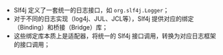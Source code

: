 
- Slf4j 定义了一套统一的日志接口，如 `org.slf4j.Logger`；
- 对于不同的日志实现（log4j、JUL、JCL等），Slf4j 提供对应的绑定（Binding）和桥接（Bridge）库；
- 这些绑定库本质上是适配器，将统一的 Slf4j 接口调用，转换为对应日志框架的接口调用；